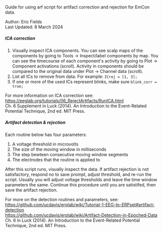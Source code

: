 Guide for using arf script for artifact correction and rejection for EmCon data.

Author: Eric Fields  
Last Updated: 8 March 2024  

##### ICA correction #####

1. Visually inspect ICA components. You can see scalp maps of the components by going to Tools -> Inspect/label components by map. You can see the timecourse of each component's activity by going to Plot -> Component activations (scroll). Activity in components should be compared to the original data under Plot -> Channel data (scroll).
2. List all ICs to remove from data. For example: `ICrej = [1, 3];`
3. If one or more of the used ICs represent blinks, make sure `blink_corr = true;`

For more information on ICA correction see:  
https://eeglab.org/tutorials/06_RejectArtifacts/RunICA.html  
Ch. 6 Supplement in Luck (2014). An Introduction to the Event-Related
Potential Technique, 2nd ed. MIT Press.

##### Artifact detection & rejection #####

Each routine below has four parameters:
1. A voltage threshold in microvolts
2. The size of the moving window in milliseconds
3. The step bewteen consecutive moving window segments
4. The electrodes that the routine is applied to

After this script runs, visually inspect the data. If artifact rejection is not  satisfactory, respond no to save prompt, adjust threshold, and re-run the script. Usually you will adjust voltage thresholds and leave the time window parameters the same. Continue this procedure until you are satistifed, then save the artifact rejection.

For more on the detection routines and parameters, see:  
https://github.com/ucdavis/erplab/wiki/Tutorial-1-EEG-to-ERPset#artifact-detection  
https://github.com/ucdavis/erplab/wiki/Artifact-Detection-in-Epoched-Data  
Ch. 6 in Luck (2014). An Introduction to the Event-Related Potential Technique, 2nd ed. MIT Press.